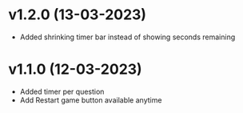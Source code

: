 # v1.2.0 (13-03-2023)

- Added shrinking timer bar instead of showing seconds remaining

# v1.1.0 (12-03-2023)

- Added timer per question
- Add Restart game button available anytime
